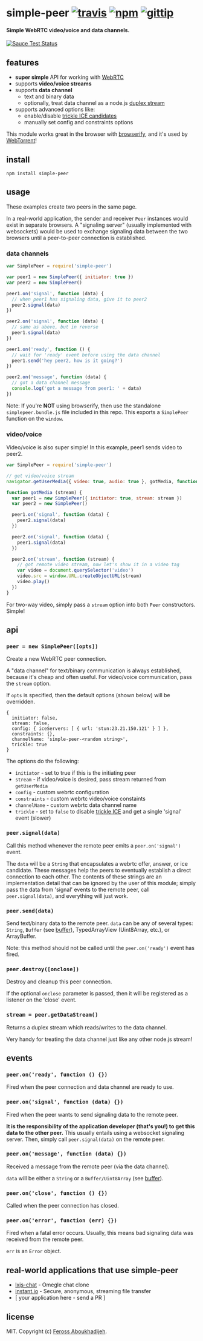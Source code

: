 # simple-peer [![travis](https://img.shields.io/travis/feross/simple-peer.svg)](https://travis-ci.org/feross/simple-peer) [![npm](https://img.shields.io/npm/v/simple-peer.svg)](https://npmjs.org/package/simple-peer) [![gittip](https://img.shields.io/gittip/feross.svg)](https://www.gittip.com/feross/)

#### Simple WebRTC video/voice and data channels.

[![Sauce Test Status](https://saucelabs.com/browser-matrix/feross-simple-peer.svg)](https://saucelabs.com/u/feross-simple-peer)

## features

- **super simple** API for working with [WebRTC](https://en.wikipedia.org/wiki/WebRTC)
- supports **video/voice streams**
- supports **data channel**
  - text and binary data
  - optionally, treat data channel as a node.js [duplex stream](http://nodejs.org/api/stream.html)
- supports advanced options like:
  - enable/disable [trickle ICE candidates](http://webrtchacks.com/trickle-ice/)
  - manually set config and constraints options

This module works great in the browser with [browserify](http://browserify.org/), and it's used by [WebTorrent](http://webtorrent.io)!

## install

```
npm install simple-peer
```

## usage

These examples create two peers in the same page.

In a real-world application, the sender and receiver `Peer` instances would exist in separate browsers. A "signaling server" (usually implemented with websockets) would be used to exchange signaling data between the two browsers until a peer-to-peer connection is established.

### data channels

```js
var SimplePeer = require('simple-peer')

var peer1 = new SimplePeer({ initiator: true })
var peer2 = new SimplePeer()

peer1.on('signal', function (data) {
  // when peer1 has signaling data, give it to peer2
  peer2.signal(data)
})

peer2.on('signal', function (data) {
  // same as above, but in reverse
  peer1.signal(data)
})

peer1.on('ready', function () {
  // wait for 'ready' event before using the data channel
  peer1.send('hey peer2, how is it going?')
})

peer2.on('message', function (data) {
  // got a data channel message
  console.log('got a message from peer1: ' + data)
})
```

Note: If you're **NOT** using browserify, then use the standalone `simplepeer.bundle.js`
file included in this repo. This exports a `SimplePeer` function on the `window`.

### video/voice

Video/voice is also super simple! In this example, peer1 sends video to peer2.

```js
var SimplePeer = require('simple-peer')

// get video/voice stream
navigator.getUserMedia({ video: true, audio: true }, gotMedia, function () {})

function gotMedia (stream) {
  var peer1 = new SimplePeer({ initiator: true, stream: stream })
  var peer2 = new SimplePeer()

  peer1.on('signal', function (data) {
    peer2.signal(data)
  })

  peer2.on('signal', function (data) {
    peer1.signal(data)
  })

  peer2.on('stream', function (stream) {
    // got remote video stream, now let's show it in a video tag
    var video = document.querySelector('video')
    video.src = window.URL.createObjectURL(stream)
    video.play()
  })
}
```

For two-way video, simply pass a `stream` option into both `Peer` constructors. Simple!

## api

### `peer = new SimplePeer([opts])`

Create a new WebRTC peer connection.

A "data channel" for text/binary communication is always established, because it's cheap and often useful. For video/voice communication, pass the `stream` option.

If `opts` is specified, then the default options (shown below) will be overridden.

```
{
  initiator: false,
  stream: false,
  config: { iceServers: [ { url: 'stun:23.21.150.121' } ] },
  constraints: {},
  channelName: 'simple-peer-<random string>',
  trickle: true
}
```

The options do the following:

- `initiator` - set to true if this is the initiating peer
- `stream` - if video/voice is desired, pass stream returned from `getUserMedia`
- `config` - custom webrtc configuration
- `constraints` - custom webrtc video/voice constaints
- `channelName` - custom webrtc data channel name
- `trickle` - set to `false` to disable [trickle ICE](http://webrtchacks.com/trickle-ice/) and get a single 'signal' event (slower)

### `peer.signal(data)`

Call this method whenever the remote peer emits a `peer.on('signal')` event.

The `data` will be a `String` that encapsulates a webrtc offer, answer, or ice candidate. These messages help the peers to eventually establish a direct connection to each other. The contents of these strings are an implementation detail that can be ignored by the user of this module; simply pass the data from 'signal' events to the remote peer, call `peer.signal(data)`, and everything will just work.

### `peer.send(data)`

Send text/binary data to the remote peer. `data` can be any of several types: `String`, `Buffer` (see [buffer](https://github.com/feross/buffer)), TypedArrayView (Uint8Array, etc.), or ArrayBuffer.

Note: this method should not be called until the `peer.on('ready')` event has fired.

### `peer.destroy([onclose])`

Destroy and cleanup this peer connection.

If the optional `onclose` parameter is passed, then it will be registered as a listener on the 'close' event.

### `stream = peer.getDataStream()`

Returns a duplex stream which reads/writes to the data channel.

Very handy for treating the data channel just like any other node.js stream!


## events

### `peer.on('ready', function () {})`

Fired when the peer connection and data channel are ready to use.

### `peer.on('signal', function (data) {})`

Fired when the peer wants to send signaling data to the remote peer.

**It is the responsibility of the application developer (that's you!) to get this data to the other peer.** This usually entails using a websocket signaling server. Then, simply call `peer.signal(data)` on the remote peer.

### `peer.on('message', function (data) {})`

Received a message from the remote peer (via the data channel).

`data` will be either a `String` or a `Buffer/Uint8Array` (see [buffer](https://github.com/feross/buffer)).

### `peer.on('close', function () {})`

Called when the peer connection has closed.

### `peer.on('error', function (err) {})`

Fired when a fatal error occurs. Usually, this means bad signaling data was received from the remote peer.

`err` is an `Error` object.

## real-world applications that use simple-peer

- [lxjs-chat](https://github.com/feross/lxjs-chat) - Omegle chat clone
- [instant.io](https://github.com/feross/instant.io) - Secure, anonymous, streaming file transfer
- \[ your application here - send a PR \]

## license

MIT. Copyright (c) [Feross Aboukhadijeh](http://feross.org).
